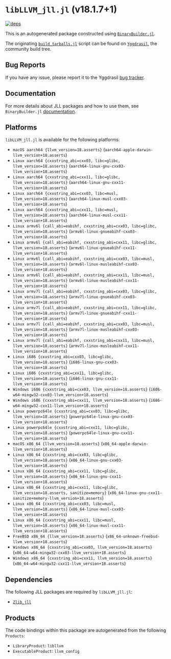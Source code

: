# `libLLVM_jll.jl` (v18.1.7+1)

[![deps](https://juliahub.com/docs/libLLVM_jll/deps.svg)](https://juliahub.com/ui/Packages/General/libLLVM_jll/)

This is an autogenerated package constructed using [`BinaryBuilder.jl`](https://github.com/JuliaPackaging/BinaryBuilder.jl).

The originating [`build_tarballs.jl`](https://github.com/JuliaPackaging/Yggdrasil/blob/f441ac52c551c2aed6cae39e04cbc5d8bcaf3312/L/LLVM/libLLVM@18/build_tarballs.jl) script can be found on [`Yggdrasil`](https://github.com/JuliaPackaging/Yggdrasil/), the community build tree.

## Bug Reports

If you have any issue, please report it to the Yggdrasil [bug tracker](https://github.com/JuliaPackaging/Yggdrasil/issues).

## Documentation

For more details about JLL packages and how to use them, see `BinaryBuilder.jl` [documentation](https://docs.binarybuilder.org/stable/jll/).

## Platforms

`libLLVM_jll.jl` is available for the following platforms:

* `macOS aarch64 {llvm_version=18.asserts}` (`aarch64-apple-darwin-llvm_version+18.asserts`)
* `Linux aarch64 {cxxstring_abi=cxx03, libc=glibc, llvm_version=18.asserts}` (`aarch64-linux-gnu-cxx03-llvm_version+18.asserts`)
* `Linux aarch64 {cxxstring_abi=cxx11, libc=glibc, llvm_version=18.asserts}` (`aarch64-linux-gnu-cxx11-llvm_version+18.asserts`)
* `Linux aarch64 {cxxstring_abi=cxx03, libc=musl, llvm_version=18.asserts}` (`aarch64-linux-musl-cxx03-llvm_version+18.asserts`)
* `Linux aarch64 {cxxstring_abi=cxx11, libc=musl, llvm_version=18.asserts}` (`aarch64-linux-musl-cxx11-llvm_version+18.asserts`)
* `Linux armv6l {call_abi=eabihf, cxxstring_abi=cxx03, libc=glibc, llvm_version=18.asserts}` (`armv6l-linux-gnueabihf-cxx03-llvm_version+18.asserts`)
* `Linux armv6l {call_abi=eabihf, cxxstring_abi=cxx11, libc=glibc, llvm_version=18.asserts}` (`armv6l-linux-gnueabihf-cxx11-llvm_version+18.asserts`)
* `Linux armv6l {call_abi=eabihf, cxxstring_abi=cxx03, libc=musl, llvm_version=18.asserts}` (`armv6l-linux-musleabihf-cxx03-llvm_version+18.asserts`)
* `Linux armv6l {call_abi=eabihf, cxxstring_abi=cxx11, libc=musl, llvm_version=18.asserts}` (`armv6l-linux-musleabihf-cxx11-llvm_version+18.asserts`)
* `Linux armv7l {call_abi=eabihf, cxxstring_abi=cxx03, libc=glibc, llvm_version=18.asserts}` (`armv7l-linux-gnueabihf-cxx03-llvm_version+18.asserts`)
* `Linux armv7l {call_abi=eabihf, cxxstring_abi=cxx11, libc=glibc, llvm_version=18.asserts}` (`armv7l-linux-gnueabihf-cxx11-llvm_version+18.asserts`)
* `Linux armv7l {call_abi=eabihf, cxxstring_abi=cxx03, libc=musl, llvm_version=18.asserts}` (`armv7l-linux-musleabihf-cxx03-llvm_version+18.asserts`)
* `Linux armv7l {call_abi=eabihf, cxxstring_abi=cxx11, libc=musl, llvm_version=18.asserts}` (`armv7l-linux-musleabihf-cxx11-llvm_version+18.asserts`)
* `Linux i686 {cxxstring_abi=cxx03, libc=glibc, llvm_version=18.asserts}` (`i686-linux-gnu-cxx03-llvm_version+18.asserts`)
* `Linux i686 {cxxstring_abi=cxx11, libc=glibc, llvm_version=18.asserts}` (`i686-linux-gnu-cxx11-llvm_version+18.asserts`)
* `Windows i686 {cxxstring_abi=cxx03, llvm_version=18.asserts}` (`i686-w64-mingw32-cxx03-llvm_version+18.asserts`)
* `Windows i686 {cxxstring_abi=cxx11, llvm_version=18.asserts}` (`i686-w64-mingw32-cxx11-llvm_version+18.asserts`)
* `Linux powerpc64le {cxxstring_abi=cxx03, libc=glibc, llvm_version=18.asserts}` (`powerpc64le-linux-gnu-cxx03-llvm_version+18.asserts`)
* `Linux powerpc64le {cxxstring_abi=cxx11, libc=glibc, llvm_version=18.asserts}` (`powerpc64le-linux-gnu-cxx11-llvm_version+18.asserts`)
* `macOS x86_64 {llvm_version=18.asserts}` (`x86_64-apple-darwin-llvm_version+18.asserts`)
* `Linux x86_64 {cxxstring_abi=cxx03, libc=glibc, llvm_version=18.asserts}` (`x86_64-linux-gnu-cxx03-llvm_version+18.asserts`)
* `Linux x86_64 {cxxstring_abi=cxx11, libc=glibc, llvm_version=18.asserts}` (`x86_64-linux-gnu-cxx11-llvm_version+18.asserts`)
* `Linux x86_64 {cxxstring_abi=cxx11, libc=glibc, llvm_version=18.asserts, sanitize=memory}` (`x86_64-linux-gnu-cxx11-sanitize+memory-llvm_version+18.asserts`)
* `Linux x86_64 {cxxstring_abi=cxx03, libc=musl, llvm_version=18.asserts}` (`x86_64-linux-musl-cxx03-llvm_version+18.asserts`)
* `Linux x86_64 {cxxstring_abi=cxx11, libc=musl, llvm_version=18.asserts}` (`x86_64-linux-musl-cxx11-llvm_version+18.asserts`)
* `FreeBSD x86_64 {llvm_version=18.asserts}` (`x86_64-unknown-freebsd-llvm_version+18.asserts`)
* `Windows x86_64 {cxxstring_abi=cxx03, llvm_version=18.asserts}` (`x86_64-w64-mingw32-cxx03-llvm_version+18.asserts`)
* `Windows x86_64 {cxxstring_abi=cxx11, llvm_version=18.asserts}` (`x86_64-w64-mingw32-cxx11-llvm_version+18.asserts`)

## Dependencies

The following JLL packages are required by `libLLVM_jll.jl`:

* [`Zlib_jll`](https://github.com/JuliaBinaryWrappers/Zlib_jll.jl)

## Products

The code bindings within this package are autogenerated from the following `Products`:

* `LibraryProduct`: `libllvm`
* `ExecutableProduct`: `llvm_config`
